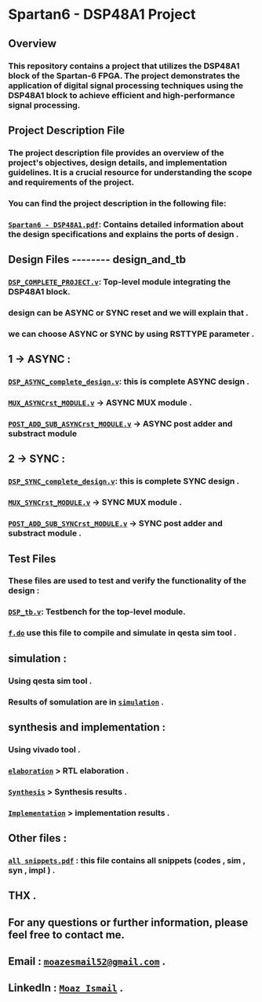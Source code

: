 # Spartan6 - DSP48A1 Project

## Overview

### This repository contains a project that utilizes the DSP48A1 block of the Spartan-6 FPGA. The project demonstrates the application of digital signal processing techniques using the DSP48A1 block to achieve efficient and high-performance signal processing.



## Project Description File
### The project description file provides an overview of the project's objectives, design details, and implementation guidelines. It is a crucial resource for understanding the scope and requirements of the project.
### You can find the project description in the following file:
### [`Spartan6 - DSP48A1.pdf`](Spartan6%20-%20DSP48A1.pdf): Contains detailed information about the design specifications and explains the ports of design .



## Design Files    -------- design_and_tb 



###  [`DSP_COMPLETE_PROJECT.v`](design_and_tb): Top-level module integrating the DSP48A1 block.

### design can be ASYNC or SYNC reset and we will explain that .
### we can choose ASYNC or SYNC by using  RSTTYPE parameter . 

## 1 -> ASYNC : 

### [`DSP_ASYNC_complete_design.v`](design_and_tb/ASYNC/DSP_ASYNC_complete_design.v): this is  complete ASYNC design .
### [`MUX_ASYNCrst_MODULE.v`](design_and_tb/ASYNC/MUX_ASYNCrst_MODULE.v) ->  ASYNC MUX module .
### [`POST_ADD_SUB_ASYNCrst_MODULE.v`](design_and_tb/ASYNC/POST_ADD_SUB_ASYNCrst_MODULE.v) ->  ASYNC post adder and substract module 


## 2 -> SYNC : 

### [`DSP_SYNC_complete_design.v`](design_and_tb/SYNC/DSP_SYNC_complete_design.v): this is  complete SYNC design .
### [`MUX_SYNCrst_MODULE.v`](design_and_tb/SYNC/MUX_SYNCrst_MODULE.v) ->  SYNC MUX module .
### [`POST_ADD_SUB_SYNCrst_MODULE.v`](design_and_tb/SYNC/POST_ADD_SUB_SYNCrst_MODULE.v) ->  SYNC post adder and substract module .

## Test Files

### These files are used to test and verify the functionality of the design :

### [`DSP_tb.v`](design_and_tb/DSP_tb.v): Testbench for the top-level module.

### [`f.do`](design_and_tb/f.do) use this file to compile and simulate in qesta sim tool .  


## simulation : 

### Using qesta sim tool . 

### Results of somulation are in  [`simulation`](vivado/snippets/simulation/) .





## synthesis and implementation : 

### Using vivado tool .

### [`elaboration`](vivado/snippets/elaboration/) > RTL elaboration  .

### [`Synthesis`](vivado/snippets/synthesis_vivado/) >  Synthesis results .

### [`Implementation`](vivado/snippets/impl_vivado/) > implementation results .

## Other files : 
### [`all snippets.pdf`](all%20snippets.pdf) : this file contains all snippets (codes , sim , syn , impl ) . 

## THX . 



## For any questions or further information, please feel free to contact me.
## Email : [`moazesmail52@gmail.com`](mailto:moazesmail52@gmail.com) .
## LinkedIn : [`Moaz Ismail`](https://www.linkedin.com/in/moaz-ismail-/) .
